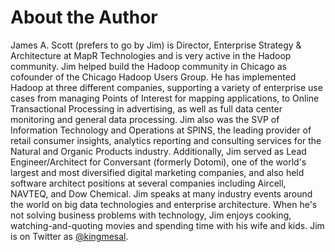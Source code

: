 <div class="pagebreak-before" />

# About the Author
James A. Scott (prefers to go by Jim) is Director, Enterprise Strategy & Architecture at MapR Technologies and is very active in the Hadoop community. Jim helped build the Hadoop community in Chicago as cofounder of the Chicago Hadoop Users Group. He has implemented Hadoop at three different companies, supporting a variety of enterprise use cases from managing Points of Interest for mapping applications, to Online Transactional Processing in advertising, as well as full data center monitoring and general data processing. Jim also was the SVP of Information Technology and Operations at SPINS, the leading provider of retail consumer insights, analytics reporting and consulting services for the Natural and Organic Products industry. Additionally, Jim served as Lead Engineer/Architect for Conversant (formerly Dotomi), one of the world's largest and most diversified digital marketing companies, and also held software architect positions at several companies including Aircell, NAVTEQ, and Dow Chemical. Jim speaks at many industry events around the world on big data technologies and enterprise architecture. When he's not solving business problems with technology, Jim enjoys cooking, watching-and-quoting movies and spending time with his wife and kids. Jim is on Twitter as [@kingmesal](http://twitter.com/kingmesal).
